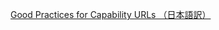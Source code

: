 
[Good Practices for Capability URLs （日本語訳）](https://triple-underscore.github.io/capability-urls-ja.html)
